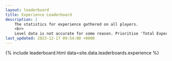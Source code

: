 ```yaml
---
layout: leaderboard
title: Experience Leaderboard
description: |
    The statistics for experience gathered on all players.
    <br>
    Level data is not accurate for some reason. Prioritise 'Total Experience' when referring to levelling data.
last_updated: 2023-12-17 09:54:00 +0000
---
```


{% include leaderboard.html data=site.data.leaderboards.experience %}
